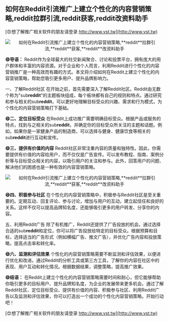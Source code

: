 ## **如何在Reddit引流推广上建立个性化的内容营销策略,**reddit**拉群引流,**reddit**获客,**reddit**改资料助手**

[😍想了解推广相关软件的朋友请登录 http://www.vst.tw](http://www.vst.tw)

 <center><img src="https://vst.tw/MP4/tuiguang/png/6.png" alt="如何在Reddit引流推广上建立个性化的内容营销策略,**reddit**拉群引流,**reddit**获客,**reddit**改资料助手"></center>

**😄导语：**
Reddit作为全球最大的社交新闻聚合、讨论和投票平台，拥有庞大的用户群体和丰富的内容资源。对于企业和个人而言，利用Reddit进行个性化的内容营销推广是一种高效而有趣的方式。本文将介绍如何在Reddit上建立个性化的内容营销策略，帮助您吸引更多用户、提升品牌影响力。

一、了解Reddit社区
在开始之前，首先需要深入了解Reddit社区。Reddit由无数个称为"sub**reddit**"的主题板块组成，每个板块都有自己的规则和特点。通过研究和参与相关的sub**reddit**，可以更好地理解目标受众的兴趣、需求和行为模式，为个性化的内容营销策略打下基础。

**😄二、定位目标受众**
在Reddit上成功推广需要明确目标受众。根据产品或服务的特点，找到与之相关的sub**reddit**，并确定你的目标受众所关注的主题和话题。例如，如果你是一家健身产品的制造商，可以选择与健身、健康饮食等相关的sub**reddit**进行互动和宣传。

**😄三、提供有价值的内容**
Reddit社区非常注重内容的质量和独特性。因此，你需要提供有价值的内容给用户，而不仅仅是广告宣传。可以发布教程、指南、案例分析等与目标受众相关的内容，以吸引用户的关注和参与。此外，回答用户的问题、解决他们的困惑也是一种有效的内容营销策略。

 <center><img src="https://vst.tw/MP4/tuiguang/png/3.png" alt="如何在Reddit引流推广上建立个性化的内容营销策略,**reddit**拉群引流,**reddit**获客,**reddit**改资料助手"></center>

**😄四、积极参与社区**
在个性化的内容营销策略中，积极参与Reddit社区是至关重要的。定期互动、回复评论、参与讨论，增加与用户的互动，建立起信任和良好的关系。这样不仅可以提高品牌知名度，还能够吸引更多的用户转发、分享你的内容。

五、利用Reddit广告
除了有机推广，Reddit还提供了广告投放的机会。通过选择合适的sub**reddit**和定位，你可以将广告投放给特定的目标受众。根据预算和目标，选择适当的广告形式（例如横幅广告、推文广告），并优化广告内容和投放策略，提高点击率和转化率。

**😄六、监测和评估效果**
个性化的内容营销策略需要不断监测和评估效果，以便进行优化和改进。通过Reddit的分析工具或第三方工具，了解你的内容在社区中的表现、用户互动和转化情况。根据数据结果，调整策略，提高推广效果。

**😄结语：**
在Reddit上建立个性化的内容营销策略需要时间和耐心，但它能够帮助你吸引更多的目标用户、提升品牌知名度，为企业的发展带来更多机会。通过了解Reddit社区、定位目标受众、提供有价值的内容、积极参与社区、利用Reddit广告以及监测和评估效果，你可以打造出一个成功的个性化内容营销策略。开始行动吧！

[😍想了解推广相关软件的朋友请登录 http://www.vst.tw](http://www.vst.tw)



